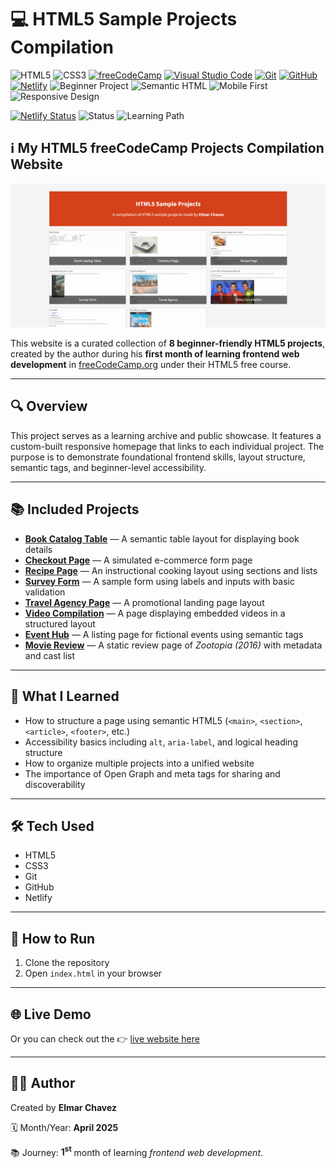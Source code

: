 # 💻 HTML5 Sample Projects Compilation

![HTML5](https://img.shields.io/badge/HTML5-E34F26?style=for-the-badge&logo=html5&logoColor=white)
![CSS3](https://img.shields.io/badge/CSS3-1572B6?style=for-the-badge&logo=css3&logoColor=white)
[![freeCodeCamp](https://img.shields.io/badge/freeCodeCamp-27273D?style=for-the-badge&logo=freecodecamp&logoColor=white)](https://www.freecodecamp.org/)
[![Visual Studio Code](https://img.shields.io/badge/VS%20Code-007ACC?style=for-the-badge&logo=visual-studio-code&logoColor=white)](https://code.visualstudio.com/)
[![Git](https://img.shields.io/badge/Git-F05032?style=for-the-badge&logo=git&logoColor=white)](https://git-scm.com/)
[![GitHub](https://img.shields.io/badge/GitHub-181717?style=for-the-badge&logo=github&logoColor=white)](https://github.com/)
[![Netlify](https://img.shields.io/badge/Netlify-00C7B7?style=for-the-badge&logo=netlify&logoColor=white)](https://www.netlify.com/)
![Beginner Project](https://img.shields.io/badge/Beginner%20Project-25D366?style=for-the-badge)
![Semantic HTML](https://img.shields.io/badge/Semantic%20HTML-ff9800?style=for-the-badge)
![Mobile First](https://img.shields.io/badge/Mobile--First-Design-orange?style=for-the-badge)
![Responsive Design](https://img.shields.io/badge/Responsive%20Design-2196F3?style=for-the-badge&logo=responsive&logoColor=white)

[![Netlify Status](https://api.netlify.com/api/v1/badges/bd261081-553e-41e2-a7d4-4ab0d07798c5/deploy-status)](https://html-fcc-jiro.netlify.app/)
![Status](https://img.shields.io/badge/status-complete-brightgreen)
![Learning Path](https://img.shields.io/badge/learning%20path-month%201-blue)

## ℹ️ My HTML5 freeCodeCamp Projects Compilation Website

![Screenshot of the project](./screenshot.png)

This website is a curated collection of **8 beginner-friendly HTML5 projects**, created by the author during his **first month of learning frontend web development** in [freeCodeCamp.org](https://www.freecodecamp.org/) under their HTML5 free course.

---

## 🔍 Overview

This project serves as a learning archive and public showcase. It features a custom-built responsive homepage that links to each individual project. The purpose is to demonstrate foundational frontend skills, layout structure, semantic tags, and beginner-level accessibility.

---

## 📚 Included Projects

- [**Book Catalog Table**](https://github.com/CodingWithJiro/freecodecamp-html-book-catalog-table) — A semantic table layout for displaying book details
- [**Checkout Page**](https://github.com/CodingWithJiro/freecodecamp-html-checkout-page) — A simulated e-commerce form page
- [**Recipe Page**](https://github.com/CodingWithJiro/freecodecamp-html-recipe-page) — An instructional cooking layout using sections and lists
- [**Survey Form**](https://github.com/CodingWithJiro/freecodecamp-html-survey-form) — A sample form using labels and inputs with basic validation
- [**Travel Agency Page**](https://github.com/CodingWithJiro/freecodecamp-html-travel-agency-page) — A promotional landing page layout
- [**Video Compilation**](https://github.com/CodingWithJiro/freecodecamp-html-video-compilation-page) — A page displaying embedded videos in a structured layout
- [**Event Hub**](https://github.com/CodingWithJiro/freecodecamp-html-event-hub-page) — A listing page for fictional events using semantic tags
- [**Movie Review**](https://github.com/CodingWithJiro/freecodecamp-html-movie-review-page) — A static review page of _Zootopia (2016)_ with metadata and cast list

---

## 🧠 What I Learned

- How to structure a page using semantic HTML5 (`<main>`, `<section>`, `<article>`, `<footer>`, etc.)
- Accessibility basics including `alt`, `aria-label`, and logical heading structure
- How to organize multiple projects into a unified website
- The importance of Open Graph and meta tags for sharing and discoverability

---

## 🛠️ Tech Used

- HTML5
- CSS3
- Git
- GitHub
- Netlify

---

## 🚀 How to Run

1. Clone the repository
2. Open `index.html` in your browser

---

## 🌐 Live Demo

Or you can check out the 👉 [live website here](https://html-fcc-jiro.netlify.app/)

---

## 🧑‍💻 Author

Created by **Elmar Chavez**

🗓️ Month/Year: **April 2025**

📚 Journey: **1<sup>st</sup>** month of learning _frontend web development_.
